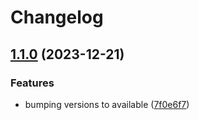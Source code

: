 # Changelog

## [1.1.0](https://github.com/DeveloperC286/starlingbanktechnicalchallenge/compare/1.0.0...v1.1.0) (2023-12-21)


### Features

* bumping versions to available ([7f0e6f7](https://github.com/DeveloperC286/starlingbanktechnicalchallenge/commit/7f0e6f7c0c9e572bf306db38fb7de0dedd497320))
